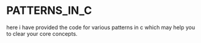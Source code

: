 # PATTERNS_IN_C
here i have provided the code for various patterns in c which may help you to clear your core concepts.
